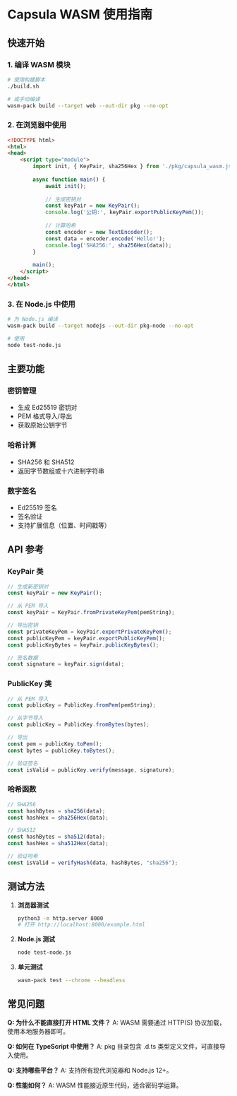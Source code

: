 # Capsula WASM 使用指南

## 快速开始

### 1. 编译 WASM 模块
```bash
# 使用构建脚本
./build.sh

# 或手动编译
wasm-pack build --target web --out-dir pkg --no-opt
```

### 2. 在浏览器中使用

```html
<!DOCTYPE html>
<html>
<head>
    <script type="module">
        import init, { KeyPair, sha256Hex } from './pkg/capsula_wasm.js';
        
        async function main() {
            await init();
            
            // 生成密钥对
            const keyPair = new KeyPair();
            console.log('公钥:', keyPair.exportPublicKeyPem());
            
            // 计算哈希
            const encoder = new TextEncoder();
            const data = encoder.encode('Hello!');
            console.log('SHA256:', sha256Hex(data));
        }
        
        main();
    </script>
</head>
</html>
```

### 3. 在 Node.js 中使用

```bash
# 为 Node.js 编译
wasm-pack build --target nodejs --out-dir pkg-node --no-opt

# 使用
node test-node.js
```

## 主要功能

### 密钥管理
- 生成 Ed25519 密钥对
- PEM 格式导入/导出
- 获取原始公钥字节

### 哈希计算
- SHA256 和 SHA512
- 返回字节数组或十六进制字符串

### 数字签名
- Ed25519 签名
- 签名验证
- 支持扩展信息（位置、时间戳等）

## API 参考

### KeyPair 类
```javascript
// 生成新密钥对
const keyPair = new KeyPair();

// 从 PEM 导入
const keyPair = KeyPair.fromPrivateKeyPem(pemString);

// 导出密钥
const privateKeyPem = keyPair.exportPrivateKeyPem();
const publicKeyPem = keyPair.exportPublicKeyPem();
const publicKeyBytes = keyPair.publicKeyBytes();

// 签名数据
const signature = keyPair.sign(data);
```

### PublicKey 类
```javascript
// 从 PEM 导入
const publicKey = PublicKey.fromPem(pemString);

// 从字节导入
const publicKey = PublicKey.fromBytes(bytes);

// 导出
const pem = publicKey.toPem();
const bytes = publicKey.toBytes();

// 验证签名
const isValid = publicKey.verify(message, signature);
```

### 哈希函数
```javascript
// SHA256
const hashBytes = sha256(data);
const hashHex = sha256Hex(data);

// SHA512
const hashBytes = sha512(data);
const hashHex = sha512Hex(data);

// 验证哈希
const isValid = verifyHash(data, hashBytes, "sha256");
```

## 测试方法

1. **浏览器测试**
   ```bash
   python3 -m http.server 8000
   # 打开 http://localhost:8000/example.html
   ```

2. **Node.js 测试**
   ```bash
   node test-node.js
   ```

3. **单元测试**
   ```bash
   wasm-pack test --chrome --headless
   ```

## 常见问题

**Q: 为什么不能直接打开 HTML 文件？**
A: WASM 需要通过 HTTP(S) 协议加载，使用本地服务器即可。

**Q: 如何在 TypeScript 中使用？**
A: pkg 目录包含 .d.ts 类型定义文件，可直接导入使用。

**Q: 支持哪些平台？**
A: 支持所有现代浏览器和 Node.js 12+。

**Q: 性能如何？**
A: WASM 性能接近原生代码，适合密码学运算。